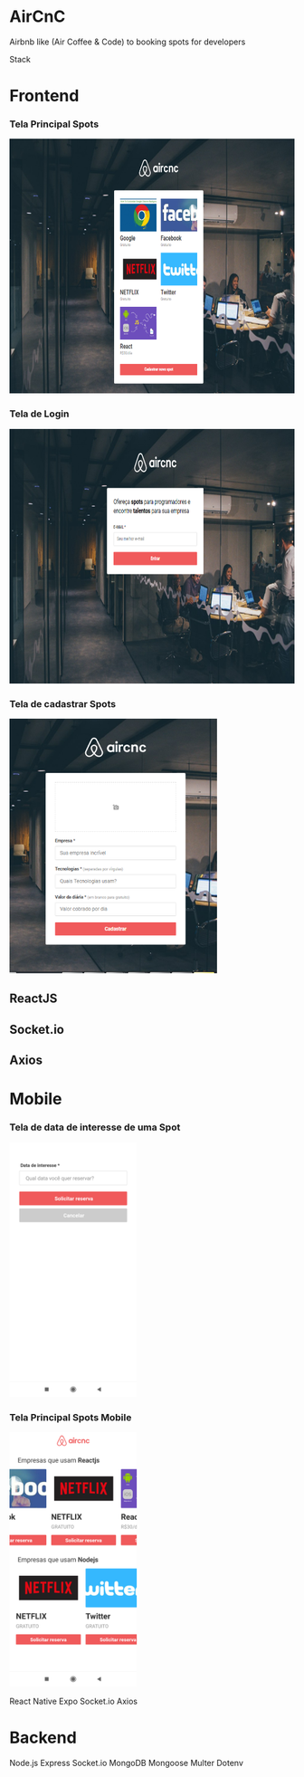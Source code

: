 # AirCnC
Airbnb like (Air Coffee &amp; Code) to booking spots for developers


Stack
<h1> Frontend </h1>
<h3> Tela Principal Spots </h3>
<img src="https://github.com/lucasgomescosta/aircnc/blob/master/11.PNG" height="450 width="450" >
                                                                                               
<h3> Tela de Login </h3>
<img src="https://github.com/lucasgomescosta/aircnc/blob/master/12.PNG" height="450 width="450" >

<h3> Tela de cadastrar Spots </h3>
<img src="https://github.com/lucasgomescosta/aircnc/blob/master/Cadastrar%20Spots.PNG" height="450 width="450" >

<h2>ReactJS</h2>
<h2>Socket.io</h2>
<h2>Axios</h2>


<h1> Mobile </h1>

<h3> Tela de data de interesse de uma Spot </h3>
<img src="https://github.com/lucasgomescosta/aircnc/blob/master/Screenshot_2019-10-05-22-16-46-077_host.exp.exponent.png" height="450 width="450" >                                                                                                                                                                                                                                                                    <h3> Tela Principal Spots Mobile </h3>
<img src="https://github.com/lucasgomescosta/aircnc/blob/master/Screenshot_2019-10-05-23-20-11-915_host.exp.exponent.png" height="450 width="450" >
                                                                                                                                                 
React Native
Expo
Socket.io
Axios


<h1>Backend</h1>

Node.js
Express
Socket.io
MongoDB
Mongoose
Multer
Dotenv
